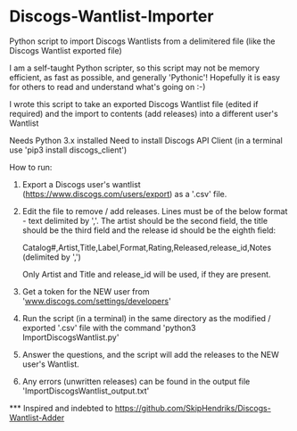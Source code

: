 # Discogs-Wantlist-Importer
Python script to import Discogs Wantlists from a delimitered file (like the Discogs Wantlist exported file)

I am a self-taught Python scripter, so this script may not be memory efficient, as fast as possible, and generally 'Pythonic'! Hopefully it is easy for others to read and understand what's going on :-)

I wrote this script to take an exported Discogs Wantlist file (edited if required) and the import to contents (add releases) into a different user's Wantlist

Needs Python 3.x installed
Need to install Discogs API Client (in a terminal use 'pip3 install discogs_client')

How to run:
1. Export a Discogs user's wantlist (https://www.discogs.com/users/export) as a '.csv' file.
2. Edit the file to remove / add releases. Lines must be of the below format - text delimited by ','. 
   The artist should be the second field, the title should be the third field and the release id should be the eighth field:

      Catalog#,Artist,Title,Label,Format,Rating,Released,release_id,Notes (delimited by ',')  

   Only Artist and Title and release_id will be used, if they are present.

3. Get a token for the NEW user from 'www.discogs.com/settings/developers'
4. Run the script (in a terminal) in the same directory as the modified / exported '.csv' file with the command 'python3 ImportDiscogsWantlist.py'
5. Answer the questions, and the script will add the releases to the NEW user's Wantlist.
6. Any errors (unwritten releases) can be found in the output file 'ImportDiscogsWantlist_output.txt'

*** Inspired and indebted to https://github.com/SkipHendriks/Discogs-Wantlist-Adder

